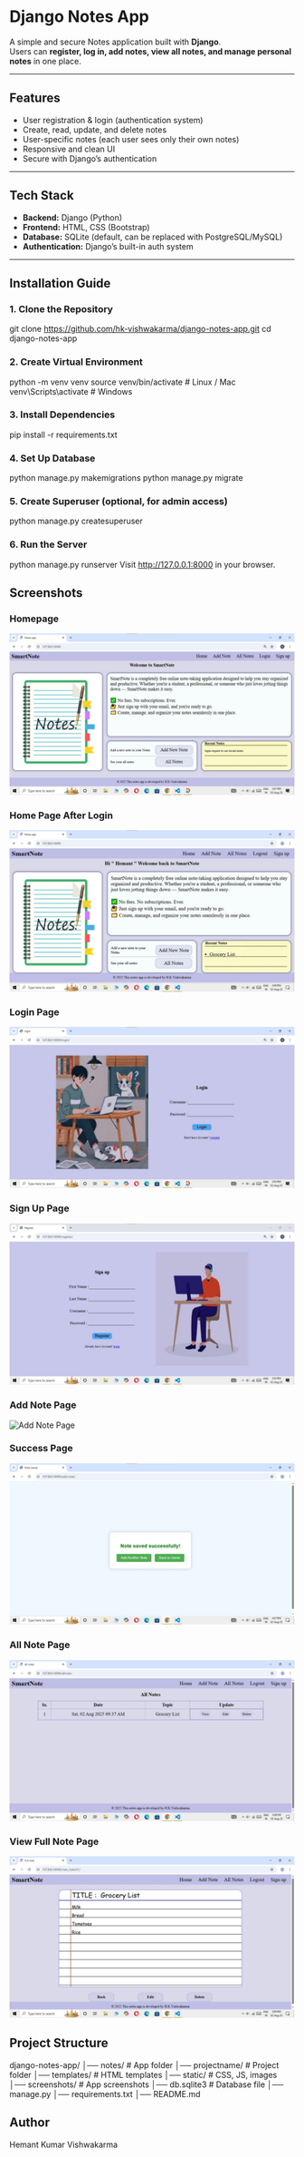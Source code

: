 #  Django Notes App

A simple and secure Notes application built with **Django**.  
Users can **register, log in, add notes, view all notes, and manage personal notes** in one place.  

---

##  Features
-  User registration & login (authentication system)
-  Create, read, update, and delete notes
-  User-specific notes (each user sees only their own notes)
-  Responsive and clean UI
-  Secure with Django’s authentication

---

##  Tech Stack
- **Backend:** Django (Python)
- **Frontend:** HTML, CSS (Bootstrap)
- **Database:** SQLite (default, can be replaced with PostgreSQL/MySQL)
- **Authentication:** Django’s built-in auth system

---

##  Installation Guide

### 1. Clone the Repository

git clone https://github.com/hk-vishwakarma/django-notes-app.git
cd django-notes-app

### 2. Create Virtual Environment
python -m venv venv
source venv/bin/activate   # Linux / Mac
venv\Scripts\activate      # Windows


### 3. Install Dependencies
pip install -r requirements.txt


### 4. Set Up Database
python manage.py makemigrations
python manage.py migrate


### 5. Create Superuser (optional, for admin access)
python manage.py createsuperuser


### 6. Run the Server
python manage.py runserver
Visit  http://127.0.0.1:8000 in your browser.


## Screenshots

### Homepage
![Homepage](screenshots/home.jpg)

### Home Page After Login
![Home Page](screenshots/home-after-login.jpg)

### Login Page
![Login Page](screenshots/Login.jpg)

### Sign Up Page
![Signup Page](screenshots/sign-up.jpg)

### Add Note Page
![Add Note Page](screenshots/addnote.jpg)

### Success Page
![Success Page](screenshots/success-msg-page.jpg)

### All Note Page
![All Note Page](screenshots/all-note.jpg)

### View Full Note Page
![View full note Page](screenshots/view-full-note-page.jpg)


## Project Structure
django-notes-app/
│── notes/                # App folder
│── projectname/          # Project folder
│── templates/            # HTML templates
│── static/               # CSS, JS, images
│── screenshots/          # App screenshots
│── db.sqlite3            # Database file
│── manage.py
│── requirements.txt
│── README.md


## Author
Hemant Kumar Vishwakarma
